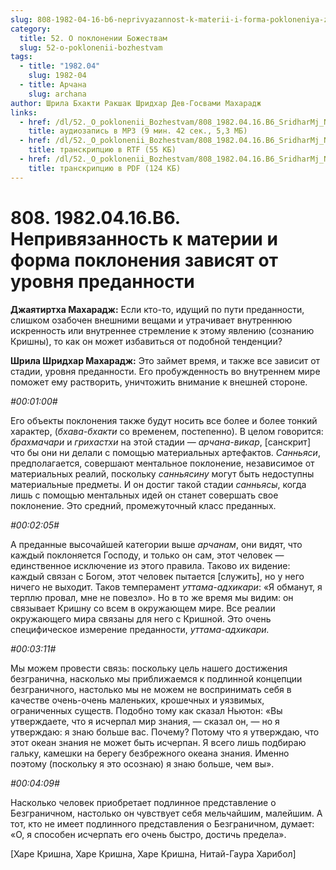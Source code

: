 ```yaml
---
slug: 808-1982-04-16-b6-neprivyazannost-k-materii-i-forma-pokloneniya-zavisyat-ot-urovnya-predannosti
category:
  title: 52. О поклонении Божествам
  slug: 52-o-poklonenii-bozhestvam
tags:
  - title: "1982.04"
    slug: 1982-04
  - title: Арчана
    slug: archana
author: Шрила Бхакти Ракшак Шридхар Дев-Госвами Махарадж
links:
  - href: /dl/52._O_poklonenii_Bozhestvam/808_1982.04.16.B6_SridharMj_Neprivjazannost_k_materii_i_forma_poklonenija_zavisjat_ot_urovnja_predannosti.mp3
    title: аудиозапись в MP3 (9 мин. 42 сек., 5,3 МБ)
  - href: /dl/52._O_poklonenii_Bozhestvam/808_1982.04.16.B6_SridharMj_Neprivjazannost_k_materii_i_forma_poklonenija_zavisjat_ot_urovnja_predannosti.rtf
    title: транскрипцию в RTF (55 КБ)
  - href: /dl/52._O_poklonenii_Bozhestvam/808_1982.04.16.B6_SridharMj_Neprivjazannost_k_materii_i_forma_poklonenija_zavisjat_ot_urovnja_predannosti.pdf
    title: транскрипцию в PDF (124 КБ)
---
```


# 808. 1982.04.16.B6. Непривязанность к материи и форма поклонения зависят от уровня преданности

**Джаятиртха Махарадж:** Если кто-то, идущий по пути преданности, слишком озабочен внешними вещами и утрачивает внутреннюю искренность или внутреннее стремление к этому явлению (сознанию Кришны), то как он может избавиться от подобной тенденции?

**Шрила Шридхар Махарадж:** Это займет время, и также все зависит от стадии, уровня преданности. Его пробужденность во внутреннем мире поможет ему растворить, уничтожить внимание к внешней стороне.

*#00:01:00#*

Его объекты поклонения также будут носить все более и более тонкий характер, (*бхава-бхакти* со временем, постепенно). В целом говорится: *брахмачари* и *грихастхи* на этой стадии — *арчана-викар*, [санскрит] что бы они ни делали с помощью материальных артефактов. *Санньяси*, предполагается, совершают ментальное поклонение, независимое от материальных реалий, поскольку *санньясину* могут быть недоступны материальные предметы. И он достиг такой стадии *санньясы*, когда лишь с помощью ментальных идей он станет совершать свое поклонение. Это средний, промежуточный класс преданных.

*#00:02:05#*

А преданные высочайшей категории выше *арчанам*, они видят, что каждый поклоняется Господу, и только он сам, этот человек — единственное исключение из этого правила. Таково их видение: каждый связан с Богом, этот человек пытается [служить], но у него ничего не выходит. Таков темперамент *уттама-адхикари*: «Я обманут, я терплю провал, мне не повезло». Но в то же время мы видим: он связывает Кришну со всем в окружающем мире. Все реалии окружающего мира связаны для него с Кришной. Это очень специфическое измерение преданности, *уттама-адхикари.*

*#00:03:11#*

Мы можем провести связь: поскольку цель нашего достижения безгранична, насколько мы приближаемся к подлинной концепции безграничного, настолько мы не можем не воспринимать себя в качестве очень-очень маленьких, крошечных и уязвимых, ограниченных существ. Подобно тому как сказал Ньютон: «Вы утверждаете, что я исчерпал мир знания, — сказал он, — но я утверждаю: я знаю больше вас. Почему? Потому что я утверждаю, что этот океан знания не может быть исчерпан. Я всего лишь подбираю гальку, камешки на берегу безбрежного океана знания. Именно поэтому (поскольку я это осознаю) я знаю больше, чем вы».

*#00:04:09#*

Насколько человек приобретает подлинное представление о Безграничном, настолько он чувствует себя мельчайшим, малейшим. А тот, кто не имеет подлинного представления о Безграничном, думает: «О, я способен исчерпать его очень быстро, достичь предела».

[Харе Кришна, Харе Кришна, Харе Кришна, Нитай-Гаура Харибол]

